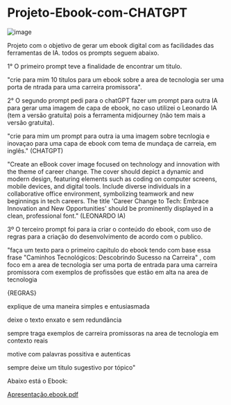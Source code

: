 # Projeto-Ebook-com-CHATGPT

![image](https://github.com/AbileneRanane/Projeto-Ebook-com-CHATGPT/assets/87325405/4c588859-d010-47a9-ae3a-595fbb1ca2e2)



Projeto com o objetivo de gerar um ebook digital com as facilidades das ferramentas de IA. todos os prompts seguem abaixo.

1° O primeiro prompt teve a finalidade de encontrar um titulo.


"crie para mim 10 titulos para um ebook sobre  a area de tecnologia ser uma porta de ntrada para uma carreira promissora".



2° O segundo prompt pedi para o chatGPT fazer um prompt para outra IA para gerar uma imagem de capa de ebook, no caso utilizei o Leonardo IA (tem a versão gratuita) pois a ferramenta midjourney (não tem mais a versão gratuita).


"crie para mim um prompt para outra ia uma imagem sobre tecnlogia e inovaçao para uma capa de ebook com tema de mundaça de carreia, em inglês." (CHATGPT)


"Create an eBook cover image focused on technology and innovation with the theme of career change. The cover should depict a dynamic and modern design, featuring elements such as coding on computer screens, mobile devices, and digital tools. Include diverse individuals in a collaborative office environment, symbolizing teamwork and new beginnings in tech careers. The title 'Career Change to Tech: Embrace Innovation and New Opportunities' should be prominently displayed in a clean, professional font." (LEONARDO IA)


3º O terceiro prompt foi para ia criar o conteúdo do ebook, com uso de regras para a criação do desenvolvimento de acordo com o publico.


"faça um texto para o primeiro capitulo do ebook tendo com base essa frase "Caminhos Tecnológicos: Descobrindo Sucesso na Carreira"
, com foco em a area de tecnologia ser uma porta de entrada para uma carreira promissora com exemplos de profissões que estão em alta na area de tecnologia


{REGRAS}


explique de uma maneira simples e entusiasmada


deixe o texto enxato e sem redundância


sempre traga exemplos de carreira promissoras na area de tecnologia em contexto reais


motive com palavras possitiva e autenticas


sempre deixe um titulo sugestivo por tópico"



Abaixo está o Ebook:




[Apresentação.ebook.pdf](https://github.com/user-attachments/files/16067861/Apresentacao.ebook.pdf)

